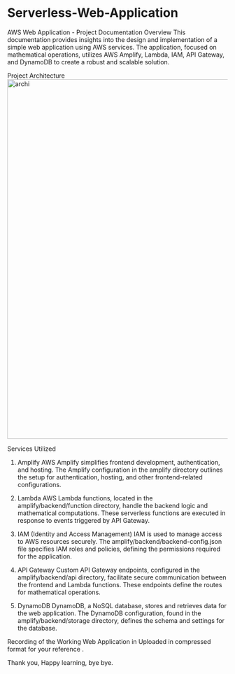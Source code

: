 # Serverless-Web-Application
AWS Web Application - Project Documentation
Overview
This documentation provides insights into the design and implementation of a simple web application using AWS services. The application, focused on mathematical operations, utilizes AWS Amplify, Lambda, IAM, API Gateway, and DynamoDB to create a robust and scalable solution.

Project Architecture 
<img width="822" alt="archi" src="https://github.com/abiagus/Serverless-Web-Application/assets/111486295/fcf92fcf-bdb9-452a-aa02-b0dcd417fcd0">


Services Utilized
1. Amplify
AWS Amplify simplifies frontend development, authentication, and hosting. The Amplify configuration in the amplify directory outlines the setup for authentication, hosting, and other frontend-related configurations.

2. Lambda
AWS Lambda functions, located in the amplify/backend/function directory, handle the backend logic and mathematical computations. These serverless functions are executed in response to events triggered by API Gateway.

3. IAM (Identity and Access Management)
IAM is used to manage access to AWS resources securely. The amplify/backend/backend-config.json file specifies IAM roles and policies, defining the permissions required for the application.

4. API Gateway
Custom API Gateway endpoints, configured in the amplify/backend/api directory, facilitate secure communication between the frontend and Lambda functions. These endpoints define the routes for mathematical operations.

5. DynamoDB
DynamoDB, a NoSQL database, stores and retrieves data for the web application. The DynamoDB configuration, found in the amplify/backend/storage directory, defines the schema and settings for the database.

Recording of the Working Web Application in Uploaded in compressed format for your reference . 

Thank you, Happy learning, bye bye.





